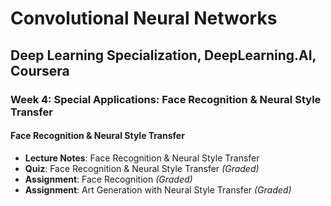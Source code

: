 # Convolutional Neural Networks

## Deep Learning Specialization, DeepLearning.AI, Coursera

### Week 4: Special Applications: Face Recognition & Neural Style Transfer

#### Face Recognition & Neural Style Transfer

- **Lecture Notes**: Face Recognition & Neural Style Transfer
- **Quiz**: Face Recognition & Neural Style Transfer *(Graded)*
- **Assignment**: Face Recognition *(Graded)*
- **Assignment**: Art Generation with Neural Style Transfer *(Graded)*
